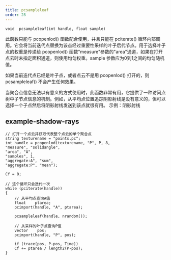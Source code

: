 ```yaml
---
title: pcsampleleaf
order: 28
---
```

`void  pcsampleleaf(int handle, float sample)`

此函数只能与 pcopenlod() 函数配合使用，并且只能在 pciterate() 循环内部调用。它会将当前迭代点替换为该点经过重要性采样的叶子后代节点。用于选择叶子点的权重是传递给 pcopenlod() 函数"measure"参数的"area"通道，如果在打开点云时未指定面积通道，则使用均匀权重。sample 参数应为0到1之间的均匀随机值。

如果当前迭代点已经是叶子点，或者点云不是用 pcopenlod() 打开的，则 pcsampleleaf() 不会产生任何效果。

当聚合点信息无法以有意义的方式使用时，此函数非常有用，它提供了一种访问点树中子节点信息的机制。例如，从平均点位置追踪阴影射线是没有意义的，但可以选择一个子点然后将阴影射线发送到该点就很有用。
示例：阴影射线

## example-shadow-rays

```vex
// 打开一个点云并获取代表整个点云的单个聚合点
string texturename = "points.pc";
int handle = pcopenlod(texturename, "P", P, 8,
"measure", "solidangle",
"area", "A",
"samples", 1,
"aggregate:A", "sum",
"aggregate:P", "mean");

Cf = 0;

// 这个循环只会迭代一次
while (pciterate(handle))
{
    // 从平均点查询A值
    float    ptarea;
    pcimport(handle, "A", ptarea);

    pcsampleleaf(handle, nrandom());

    // 从采样的叶子点查询P值
    vector    pos;
    pcimport(handle, "P", pos);

    if (trace(pos, P-pos, Time))
    Cf += ptarea / length2(P-pos);
}

```
